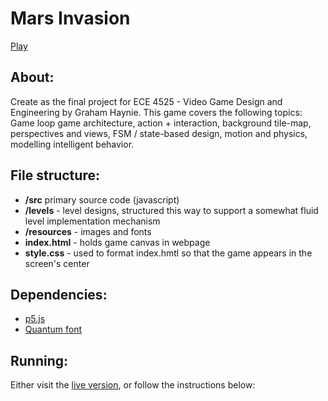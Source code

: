 # Mars Invasion
[Play](https://www.grahamhaynie.space/)

## About:
Create as the final project for ECE 4525 - Video Game Design and Engineering by Graham Haynie. This game covers the following topics: Game loop game architecture, action + interaction, background tile-map, perspectives and views, FSM / state-based design, motion and physics, modelling intelligent behavior. 

## File structure:
- **/src** primary source code (javascript) 
- **/levels** - level designs, structured this way to support a somewhat fluid level implementation mechanism
- **/resources** - images and fonts
- **index.html** - holds game canvas in webpage
- **style.css** - used to format index.hmtl so that the game appears in the screen's center

## Dependencies:
- [p5.js](https://p5js.org/)
- [Quantum font](https://www.dafont.com/gregory-quot-sesohq-quot-ortiz.d7042)

## Running:
Either visit the [live version](https://www.grahamhaynie.space/), or follow the instructions below:

